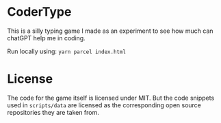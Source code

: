 # CoderType

This is a silly typing game I made as an experiment to see
how much can chatGPT help me in coding.

Run locally using: `yarn parcel index.html`

# License

The code for the game itself is licensed under MIT. But the code snippets used in `scripts/data` are licensed as the corresponding open source repositories they are taken from.
